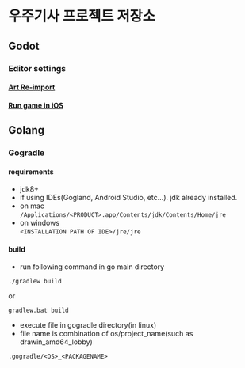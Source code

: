 우주기사 프로젝트 저장소
=============
## Godot
### Editor settings

#### [Art Re-import](/documents/resource_reimport.md)

#### [Run game in iOS](/documents/run_ios.md)

## Golang
### Gogradle

#### requirements  
* jdk8+
* if using IDEs(Gogland, Android Studio, etc...). jdk already installed.
* on mac  
```/Applications/<PRODUCT>.app/Contents/jdk/Contents/Home/jre```
* on windows  
```<INSTALLATION PATH OF IDE>/jre/jre```  

#### build
* run following command in go main directory  
```
./gradlew build
```
or
```
gradlew.bat build
```
* execute file in gogradle directory(in linux)
* file name is combination of os/project_name(such as drawin_amd64_lobby)  
```
.gogradle/<OS>_<PACKAGENAME>
```
